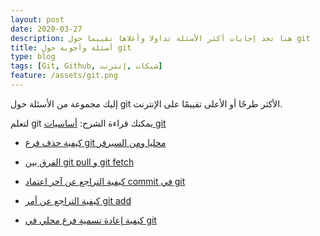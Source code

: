 ```yaml
---
layout: post
date: 2020-03-27
description: هنا تجد إجابات أكثر الأسئلة تداولا وأعلاها تقييما حول git
title: أسئلة وأجوبة حول git
type: blog
tags: [Git, Github, شبكات ,إنترنت]
feature: /assets/git.png
---
```




إليك مجموعة من الأسئلة حول git الأكثر طرحًا أو الأعلى تقييمًا على الإنترنت.

لتعلم git يمكنك قراءة الشرح: [أساسيات git](git-basics)

* [كيفية حذف فرع git محليا ومن السيرفر](delete-git-branch)

* [الفرق بين git pull و git fetch](git-pull-fetch)

* [كيفية التراجع عن آخر اعتماد commit في git](undo-git-commit)

* [كيفية التراجع عن أمر git add](undo-git-add)

* [كيفية إعادة تسمية فرع محلي في git](rename-local-git-branch)


